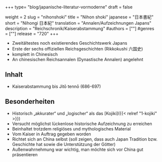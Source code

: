 +++
type= "blog/japanische-literatur-vormoderne"
draft = false

weight = 2
slug = "nihonshoki"
title = "Nihon shoki"
japanese = "日本書紀"
short = "Nihongi 日本紀"
translation = "Annalen/Aufzeichnungen Japans"
description = "Reichschronik/Kaiserabstammung"
#authors = [""]
#genres = [""]
release = "720"
+++

- Zweitältestes noch existierendes Geschichtswerk Japans
- Erste der sechs offiziellen Reichsgeschichten (Rikkokushi 六国史)
- komplett in Chinesisch
- An chinesischen Reichsannalen (Dynastische Annalen) angelehnt

## Inhalt

- Kaiserabstammung bis Jitō tennō (686-697)

## Besonderheiten

- Historisch „akkurater“ und „logischer“ als das [Kojiki]({{< relref "1-kojiki" >}})
- Versucht möglichst lückenlose historische Aufzeichnung zu erreichen
- Beinhaltet trotzdem religiöses und mythologisches Material
- Vom Kaiser in Auftrag gegeben worden
- Richtet sich an China selbst (soll zeigen, dass auch Japan Tradition bzw. Geschichte hat sowie die Unterstützung der Götter)
- Außenwahrnehmung war wichtig, man möchte sich vor China gut präsentieren
